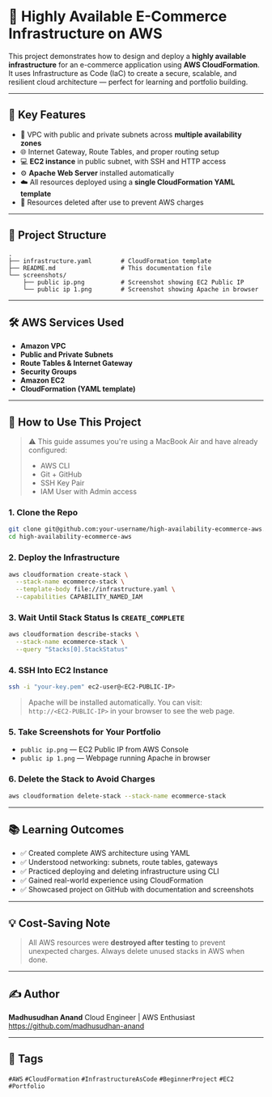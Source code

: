 # 🛒 Highly Available E-Commerce Infrastructure on AWS

This project demonstrates how to design and deploy a **highly available infrastructure** for an e-commerce application using **AWS CloudFormation**. It uses Infrastructure as Code (IaC) to create a secure, scalable, and resilient cloud architecture — perfect for learning and portfolio building.

---

## 📌 Key Features

- 🧱 VPC with public and private subnets across **multiple availability zones**
- 🌐 Internet Gateway, Route Tables, and proper routing setup
- 💻 **EC2 instance** in public subnet, with SSH and HTTP access
- ⚙️ **Apache Web Server** installed automatically
- ☁️ All resources deployed using a **single CloudFormation YAML template**
- 🧹 Resources deleted after use to prevent AWS charges

---

## 📁 Project Structure

```
.
├── infrastructure.yaml        # CloudFormation template
├── README.md                  # This documentation file
└── screenshots/
    ├── public ip.png          # Screenshot showing EC2 Public IP
    └── public ip 1.png        # Screenshot showing Apache in browser
```

---

## 🛠️ AWS Services Used

- **Amazon VPC**
- **Public and Private Subnets**
- **Route Tables & Internet Gateway**
- **Security Groups**
- **Amazon EC2**
- **CloudFormation (YAML template)**

---

## 🚀 How to Use This Project

> ⚠️ This guide assumes you're using a MacBook Air and have already configured:
> - AWS CLI
> - Git + GitHub
> - SSH Key Pair
> - IAM User with Admin access

### 1. Clone the Repo

```bash
git clone git@github.com:your-username/high-availability-ecommerce-aws.git
cd high-availability-ecommerce-aws
```

### 2. Deploy the Infrastructure

```bash
aws cloudformation create-stack \
  --stack-name ecommerce-stack \
  --template-body file://infrastructure.yaml \
  --capabilities CAPABILITY_NAMED_IAM
```

### 3. Wait Until Stack Status Is `CREATE_COMPLETE`

```bash
aws cloudformation describe-stacks \
  --stack-name ecommerce-stack \
  --query "Stacks[0].StackStatus"
```

### 4. SSH Into EC2 Instance

```bash
ssh -i "your-key.pem" ec2-user@<EC2-PUBLIC-IP>
```

> Apache will be installed automatically. You can visit:  
> `http://<EC2-PUBLIC-IP>` in your browser to see the web page.

### 5. Take Screenshots for Your Portfolio

- `public ip.png` — EC2 Public IP from AWS Console
- `public ip 1.png` — Webpage running Apache in browser

### 6. Delete the Stack to Avoid Charges

```bash
aws cloudformation delete-stack --stack-name ecommerce-stack
```

---

## 📚 Learning Outcomes

- ✅ Created complete AWS architecture using YAML
- ✅ Understood networking: subnets, route tables, gateways
- ✅ Practiced deploying and deleting infrastructure using CLI
- ✅ Gained real-world experience using CloudFormation
- ✅ Showcased project on GitHub with documentation and screenshots

---

## 💡 Cost-Saving Note

> All AWS resources were **destroyed after testing** to prevent unexpected charges. Always delete unused stacks in AWS when done.

---

## ✍️ Author

**Madhusudhan Anand**
Cloud Engineer | AWS Enthusiast  
https://github.com/madhusudhan-anand

---

## 📌 Tags

`#AWS` `#CloudFormation` `#InfrastructureAsCode` `#BeginnerProject` `#EC2` `#Portfolio`
